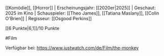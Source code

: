 
[[Komödie]], [[Horror]] | Erscheinungsjahr: [[2020er|2025]] | Geschaut: 2025 im Kino | Schauspieler: [[Theo James]], [[Tatiana Maslany]], [[Colin O'Brien]] | Regisseur: [[Osgood Perkins]]

[[6 Punkte|6,1]]/10 Punkte


#Film

Verfügbar bei: https://www.justwatch.com/de/Film/the-monkey
